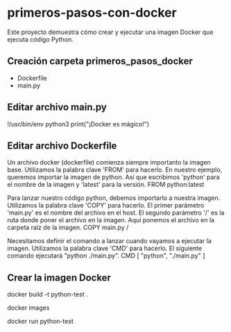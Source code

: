 # primeros-pasos-con-docker

Este proyecto demuestra cómo crear y ejecutar una imagen Docker que ejecuta código Python.

## Creación carpeta primeros_pasos_docker

- Dockerfile
- main.py

## Editar archivo main.py

!/usr/bin/env python3
print("¡Docker es mágico!")

## Editar archivo Dockerfile

Un archivo docker (dockerfile) comienza siempre importanto la imagen base. 
Utilizamos la palabra clave 'FROM' para hacerlo.
En nuestro ejemplo, queremos importar la imagen de python.
Así que escribimos 'python' para el nombre de la imagen y 'latest' para la versión.
FROM python:latest

Para lanzar nuestro código python, debemos importarlo a nuestra imagen.
Utilizamos la palabra clave 'COPY' para hacerlo.
El primer parámetro 'main.py' es el nombre del archivo en el host.
El segundo parámetro '/' es la ruta donde poner el archivo en la imagen.
Aquí ponemos el archivo en la carpeta raíz de la imagen. 
COPY main.py /

Necesitamos definir el comando a lanzar cuando vayamos a ejecutar la imagen.
Utilizamos la palabra clave 'CMD' para hacerlo.
El siguiente comando ejecutará "python ./main.py".
CMD [ "python", "./main.py" ]


## Crear la imagen Docker

docker build -t python-test .

docker images

docker run python-test
